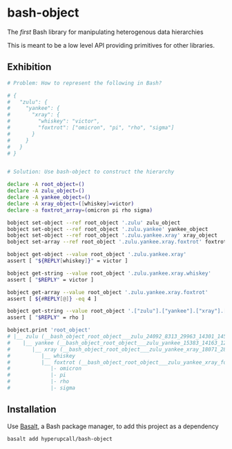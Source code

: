 # bash-object

The _first_ Bash library for manipulating heterogenous data hierarchies

This is meant to be a low level API providing primitives for other libraries.

## Exhibition

```sh
# Problem: How to represent the following in Bash?

# {
#   "zulu": {
#     "yankee": {
#       "xray": {
#         "whiskey": "victor",
#         "foxtrot": ["omicron", "pi", "rho", "sigma"]
#       }
#     }
#   }
# }


# Solution: Use bash-object to construct the hierarchy

declare -A root_object=()
declare -A zulu_object=()
declare -A yankee_object=()
declare -A xray_object=([whiskey]=victor)
declare -a foxtrot_array=(omicron pi rho sigma)

bobject set-object --ref root_object '.zulu' zulu_object
bobject set-object --ref root_object '.zulu.yankee' yankee_object
bobject set-object --ref root_object '.zulu.yankee.xray' xray_object
bobject set-array --ref root_object '.zulu.yankee.xray.foxtrot' foxtrot_array

bobject get-object --value root_object '.zulu.yankee.xray'
assert [ "${REPLY[whiskey]}" = victor ]

bobject get-string --value root_object '.zulu.yankee.xray.whiskey'
assert [ "$REPLY" = victor ]

bobject get-array --value root_object '.zulu.yankee.xray.foxtrot'
assert [ ${#REPLY[@]} -eq 4 ]

bobject get-string --value root_object '.["zulu"].["yankee"].["xray"].["foxtrot"].[2]'
assert [ "$REPLY" = rho ]

bobject.print 'root_object'
# |__ zulu (__bash_object_root_object___zulu_24092_8313_29963_14301_14535)
#    |__ yankee (__bash_object_root_object___zulu_yankee_15383_14163_12814_23488_13779)
#       |__ xray (__bash_object_root_object___zulu_yankee_xray_18071_28791_7790_539_19231)
#          |__ whiskey
#          |__ foxtrot (__bash_object_root_object___zulu_yankee_xray_foxtrot_26606_15833_10655_7208_16587)
#             |- omicron
#             |- pi
#             |- rho
#             |- sigma
```

## Installation

Use [Basalt](https://github.com/hyperupcall/basalt), a Bash package manager, to add this project as a dependency

```sh
basalt add hyperupcall/bash-object
```

